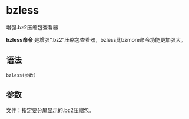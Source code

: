 # bzless

增强.bz2压缩包查看器


**bzless命令** 是增强“.bz2”压缩包查看器，bzless比bzmore命令功能更加强大。

##  语法

```
bzless(参数)
```

##  参数

文件：指定要分屏显示的.bz2压缩包。


